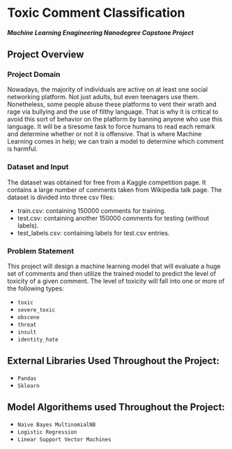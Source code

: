 # Toxic Comment Classification 
##### Machine Learning Enagineering Nanodegree Capstone Project


## Project Overview
### Project Domain
Nowadays, the majority of individuals are active on at least one social networking platform. Not just adults, but even teenagers use them. Nonetheless, some people abuse these platforms to vent their wrath and rage via bullying and the use of filthy language. That is why it is critical to avoid this sort of behavior on the platform by banning anyone who use this language. It will be a tiresome task to force humans to read each remark and determine whether or not it is offensive. That is where Machine Learning comes in help; we can train a model to determine which comment is harmful.

### Dataset and Input
The dataset was obtained for free from a Kaggle competition page. It contains a large number of comments taken from Wikipedia talk page. 
The dataset is divided into three csv files: 
 * train.csv: containing 150000 comments for training. 
 * test.csv: containing another 150000 comments for testing (without labels). 
 * test_labels.csv: containing labels for test.csv entries. 

### Problem Statement
This project will design a machine learning model that will evaluate a huge set of comments and then utilize the trained model to predict the level of toxicity of a given comment. The level of toxicity will fall into one or more of the following types: 
 * `toxic`
 * `severe_toxic`
 * `obscene`
 * `threat`
 * `insult`
 * `identity_hate`

## External Libraries Used Throughout the Project: 
 * `Pandas`
 * `Sklearn`

## Model Algorithems used Throughout the Project: 
 * `Naive Bayes MultinomialNB`
 * `Logistic Regression`
 * `Linear Support Vector Machines`



